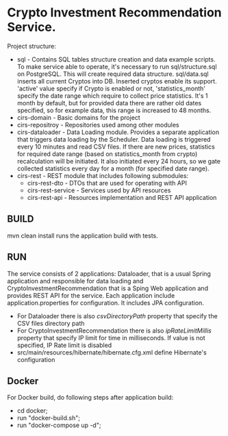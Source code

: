 # Crypto Investment Recommendation Service.

Project structure:
- sql - Contains SQL tables structure creation and data example scripts. To make service able to operate, it's necessary to run sql/structure.sql on PostgreSQL. This will create required data structure. sql/data.sql inserts all current Cryptos into DB. Inserted cryptos enable its support. 'active' value specify if Crypto is enabled or not, 'statistics_month' specify the date range which require to collect price statistics. It's 1 month by default, but for provided data there are rather old dates specified, so for example data, this range is increased to 48 months.
- cirs-domain - Basic domains for the project
- cirs-repositroy - Repositories used among other modules
- cirs-dataloader - Data Loading module. Provides a separate application that triggers data loading by the Scheduler. Data loading is triggered every 10 minutes and read CSV files. If there are new prices, statistics for required date range (based on statistics_month from crypto) recalculation will be initiated. It also initiated every 24 hours, so we gate collected statistics every day for a month (for specified date range).
- cirs-rest - REST module that includes following submodules:
  - cirs-rest-dto - DTOs that are used for operating with API
  - cirs-rest-service - Services used by API resources
  - cirs-rest-api - Resources implementation and REST API application

## BUILD
mvn clean install runs the application build with tests.

## RUN
The service consists of 2 applications: Dataloader, that is a usual Spring application and responsible for data loading and CryptoInvestmentRecommendation that is a Sping Web application and provides REST API for the service.
Each application include application.properties for configuration. It includes JPA configuration. 
- For Dataloader there is also *csvDirectoryPath* property that specify the CSV files directory path
- For CryptoInvestmentRecommendation there is also *ipRateLimitMillis* property that specify IP limit for time in milliseconds. If value is not specified, IP Rate limit is disabled
- src/main/resources/hibernate/hibernate.cfg.xml define Hibernate's configuration

## Docker
For Docker build, do following steps after application build:
- cd docker;
- run "docker-build.sh";
- run "docker-compose up -d";